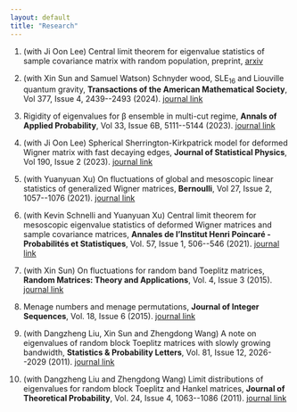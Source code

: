 ```yaml
---
layout: default
title: "Research"
---
```


1. (with Ji Oon Lee) Central limit theorem for eigenvalue statistics of sample covariance matrix with random population, preprint, [arxiv](https://arxiv.org/abs/2211.05546)

2. (with Xin Sun and Samuel Watson) Schnyder wood, SLE<sub>16</sub> and Liouville quantum gravity, **Transactions of the American Mathematical Society**, Vol 377, Issue 4, 2439--2493 (2024). [journal link](https://www.ams.org/journals/tran/2024-377-04/S0002-9947-2024-08887-6/?active=current)

3. Rigidity of eigenvalues for 	&beta; ensemble in multi-cut regime, **Annals of Applied Probability**, Vol 33, Issue 6B, 5111--5144 (2023). [journal link](https://projecteuclid.org/journals/annals-of-applied-probability/volume-33/issue-6B/Rigidity-of-eigenvalues-for-%ce%b2-ensemble-in-multi-cut-regime/10.1214/23-AAP1943.short)

4. (with Ji Oon Lee) Spherical Sherrington-Kirkpatrick model for deformed Wigner matrix with fast decaying edges, **Journal of Statistical Physics**, Vol 190, Issue 2 (2023). [journal link](https://link.springer.com/article/10.1007/s10955-022-03048-5)

5. (with Yuanyuan Xu) On fluctuations of global and mesoscopic linear statistics of generalized Wigner matrices, **Bernoulli**, Vol 27, Issue 2, 1057--1076 (2021). [journal link](https://projecteuclid.org/journals/bernoulli/volume-27/issue-2/On-fluctuations-of-global-and-mesoscopic-linear-statistics-of-generalized/10.3150/20-BEJ1265.full)

6. (with Kevin Schnelli and Yuanyuan Xu) Central limit theorem for mesoscopic eigenvalue statistics of deformed Wigner matrices and sample covariance matrices, **Annales de l’Institut Henri Poincaré - Probabilités et Statistiques**,  Vol. 57, Issue 1, 506--546  (2021). [journal link](https://projecteuclid.org/journals/annales-de-linstitut-henri-poincare-probabilites-et-statistiques/volume-57/issue-1/Central-limit-theorem-for-mesoscopic-eigenvalue-statistics-of-deformed-Wigner/10.1214/20-AIHP1086.full)

7. (with Xin Sun) On fluctuations for random band Toeplitz matrices, **Random Matrices: Theory and Applications**,  Vol. 4, Issue 3  (2015). [journal link](https://www.worldscientific.com/doi/10.1142/S2010326315500124)

8. Menage numbers and menage permutations, **Journal of Integer Sequences**, Vol. 18, Issue 6  (2015). [journal link](https://cs.uwaterloo.ca/journals/JIS/VOL18/Li2/li51.html)

9. (with Dangzheng Liu, Xin Sun and Zhengdong Wang) A note on eigenvalues of random block Toeplitz matrices with slowly growing bandwidth, **Statistics & Probability Letters**, Vol. 81, Issue 12, 2026--2029  (2011). [journal link](https://www.sciencedirect.com/science/article/pii/S016771521100280X)

10. (with Dangzheng Liu and Zhengdong Wang) Limit distributions of eigenvalues for random block Toeplitz and Hankel matrices, **Journal of Theoretical Probability**, Vol. 24, Issue 4, 1063--1086   (2011). [journal link](https://link.springer.com/article/10.1007/s10959-010-0326-3)
